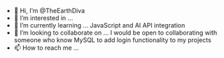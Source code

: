 - 👋 Hi, I’m @TheEarthDiva
- 👀 I’m interested in ...
- 🌱 I’m currently learning ... JavaScript and AI API integration
- 💞️ I’m looking to collaborate on ... I would be open to collaborating with someone who know MySQL to add login functionality to my projects
- 📫 How to reach me ...

<!---
TheEarthDiva/TheEarthDiva is a ✨ special ✨ repository because its `README.md` (this file) appears on your GitHub profile.
You can click the Preview link to take a look at your changes.
--->
